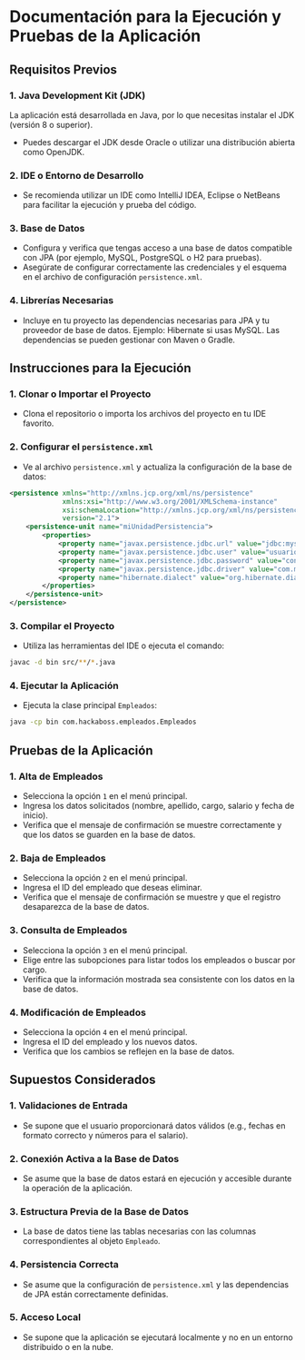 # Documentación para la Ejecución y Pruebas de la Aplicación

## Requisitos Previos

### 1. Java Development Kit (JDK)
La aplicación está desarrollada en Java, por lo que necesitas instalar el JDK (versión 8 o superior).
* Puedes descargar el JDK desde Oracle o utilizar una distribución abierta como OpenJDK.

### 2. IDE o Entorno de Desarrollo
* Se recomienda utilizar un IDE como IntelliJ IDEA, Eclipse o NetBeans para facilitar la ejecución y prueba del código.

### 3. Base de Datos
* Configura y verifica que tengas acceso a una base de datos compatible con JPA (por ejemplo, MySQL, PostgreSQL o H2 para pruebas).
* Asegúrate de configurar correctamente las credenciales y el esquema en el archivo de configuración `persistence.xml`.

### 4. Librerías Necesarias
* Incluye en tu proyecto las dependencias necesarias para JPA y tu proveedor de base de datos. Ejemplo: Hibernate si usas MySQL. Las dependencias se pueden gestionar con Maven o Gradle.

## Instrucciones para la Ejecución

### 1. Clonar o Importar el Proyecto
* Clona el repositorio o importa los archivos del proyecto en tu IDE favorito.

### 2. Configurar el `persistence.xml`
* Ve al archivo `persistence.xml` y actualiza la configuración de la base de datos:

```xml
<persistence xmlns="http://xmlns.jcp.org/xml/ns/persistence"
             xmlns:xsi="http://www.w3.org/2001/XMLSchema-instance"
             xsi:schemaLocation="http://xmlns.jcp.org/xml/ns/persistence http://xmlns.jcp.org/xml/ns/persistence/persistence_2_1.xsd"
             version="2.1">
    <persistence-unit name="miUnidadPersistencia">
        <properties>
            <property name="javax.persistence.jdbc.url" value="jdbc:mysql://localhost:3306/miBaseDatos"/>
            <property name="javax.persistence.jdbc.user" value="usuario"/>
            <property name="javax.persistence.jdbc.password" value="contraseña"/>
            <property name="javax.persistence.jdbc.driver" value="com.mysql.cj.jdbc.Driver"/>
            <property name="hibernate.dialect" value="org.hibernate.dialect.MySQL8Dialect"/>
        </properties>
    </persistence-unit>
</persistence>
```

### 3. Compilar el Proyecto
* Utiliza las herramientas del IDE o ejecuta el comando:

```bash
javac -d bin src/**/*.java
```

### 4. Ejecutar la Aplicación
* Ejecuta la clase principal `Empleados`:

```bash
java -cp bin com.hackaboss.empleados.Empleados
```

## Pruebas de la Aplicación

### 1. Alta de Empleados
* Selecciona la opción `1` en el menú principal.
* Ingresa los datos solicitados (nombre, apellido, cargo, salario y fecha de inicio).
* Verifica que el mensaje de confirmación se muestre correctamente y que los datos se guarden en la base de datos.

### 2. Baja de Empleados
* Selecciona la opción `2` en el menú principal.
* Ingresa el ID del empleado que deseas eliminar.
* Verifica que el mensaje de confirmación se muestre y que el registro desaparezca de la base de datos.

### 3. Consulta de Empleados
* Selecciona la opción `3` en el menú principal.
* Elige entre las subopciones para listar todos los empleados o buscar por cargo.
* Verifica que la información mostrada sea consistente con los datos en la base de datos.

### 4. Modificación de Empleados
* Selecciona la opción `4` en el menú principal.
* Ingresa el ID del empleado y los nuevos datos.
* Verifica que los cambios se reflejen en la base de datos.

## Supuestos Considerados

### 1. Validaciones de Entrada
* Se supone que el usuario proporcionará datos válidos (e.g., fechas en formato correcto y números para el salario).

### 2. Conexión Activa a la Base de Datos
* Se asume que la base de datos estará en ejecución y accesible durante la operación de la aplicación.

### 3. Estructura Previa de la Base de Datos
* La base de datos tiene las tablas necesarias con las columnas correspondientes al objeto `Empleado`.

### 4. Persistencia Correcta
* Se asume que la configuración de `persistence.xml` y las dependencias de JPA están correctamente definidas.

### 5. Acceso Local
* Se supone que la aplicación se ejecutará localmente y no en un entorno distribuido o en la nube.
